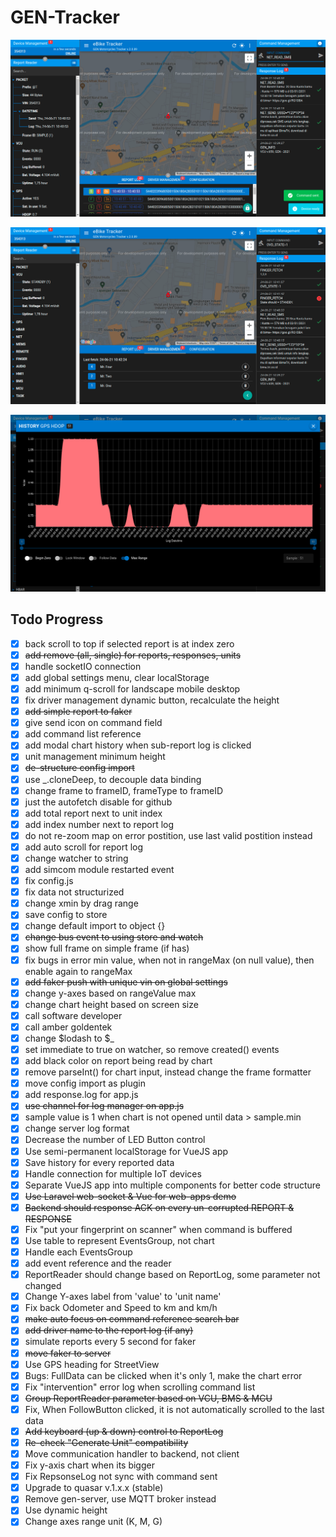 # GEN-Tracker

![gen-tracker-client](docs/home.png)

![gen-tracker-client](docs/driver.png)

![gen-tracker-client](docs/analytics.png)

## Todo Progress

- [x] back scroll to top if selected report is at index zero
- [x] ~~add remove (all, single) for reports, responses, units~~
- [x] handle socketIO connection
- [x] add global settings menu, clear localStorage
- [x] add minimum q-scroll for landscape mobile desktop
- [x] fix driver management dynamic button, recalculate the height
- [x] ~~add simple report to faker~~
- [x] give send icon on command field
- [x] add command list reference
- [x] add modal chart history when sub-report log is clicked
- [x] unit management minimum height
- [x] ~~de-structure config import~~
- [x] use \_.cloneDeep, to decouple data binding
- [x] change frame to frameID, frameType to frameID
- [x] just the autofetch disable for github
- [x] add total report next to unit index
- [x] add index number next to report log
- [x] do not re-zoom map on error postition, use last valid postition instead
- [x] add auto scroll for report log
- [x] change watcher to string
- [x] add simcom module restarted event
- [x] fix config.js
- [x] fix data not structurized
- [x] change xmin by drag range
- [x] save config to store
- [x] change default import to object {}
- [x] ~~change bus event to using store and watch~~
- [x] show full frame on simple frame (if has)
- [x] fix bugs in error min value, when not in rangeMax (on null value), then enable again to rangeMax
- [x] ~~add faker push with unique vin on global settings~~
- [x] change y-axes based on rangeValue max
- [x] change chart height based on screen size
- [x] call software developer
- [x] call amber goldentek
- [x] change $lodash to $\_
- [x] set immediate to true on watcher, so remove created() events
- [x] add black color on report being read by chart
- [x] remove parseInt() for chart input, instead change the frame formatter
- [x] move config import as plugin
- [x] add response.log for app.js
- [x] ~~use channel for log manager on app.js~~
- [x] sample value is 1 when chart is not opened until data > sample.min
- [x] change server log format
- [x] Decrease the number of LED Button control
- [x] Use semi-permanent localStorage for VueJS app
- [x] Save history for every reported data
- [x] Handle connection for multiple IoT devices
- [x] Separate VueJS app into multiple components for better code structure
- [x] ~~Use Laravel web-socket & Vue for web-apps demo~~
- [x] ~~Backend should response ACK on every un-corrupted REPORT & RESPONSE~~
- [x] Fix "put your fingerprint on scanner" when command is buffered
- [x] Use table to represent EventsGroup, not chart
- [x] Handle each EventsGroup
- [x] add event reference and the reader
- [x] ReportReader should change based on ReportLog, some parameter not changed
- [x] Change Y-axes label from 'value' to 'unit name'
- [x] Fix back Odometer and Speed to km and km/h
- [x] ~~make auto focus on command reference search bar~~
- [x] ~~add driver name to the report log (if any)~~
- [x] simulate reports every 5 second for faker
- [x] ~~move faker to server~~
- [x] Use GPS heading for StreetView
- [x] Bugs: FullData can be clicked when it's only 1, make the chart error
- [x] Fix "intervention" error log when scrolling command list
- [x] ~~Group ReportReader parameter based on VCU, BMS & MCU~~
- [x] Fix, When FollowButton clicked, it is not automatically scrolled to the last data
- [x] ~~Add keyboard (up & down) control to ReportLog~~
- [x] ~~Re-check "Generate Unit" compatibility~~
- [x] Move communication handler to backend, not client
- [x] Fix y-axis chart when its bigger
- [x] Fix RepsonseLog not sync with command sent
- [x] Upgrade to quasar v.1.x.x (stable)
- [x] Remove gen-server, use MQTT broker instead
- [x] Use dynamic height
- [x] Change axes range unit (K, M, G)
